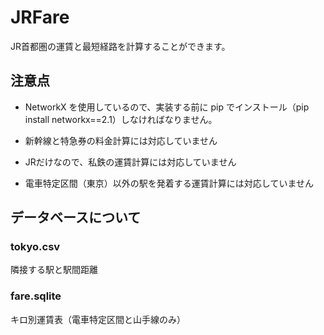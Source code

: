 # JRFare
JR首都圏の運賃と最短経路を計算することができます。

## 注意点
- NetworkX を使用しているので、実装する前に pip でインストール（pip install networkx==2.1）しなければなりません。

- 新幹線と特急券の料金計算には対応していません

- JRだけなので、私鉄の運賃計算には対応していません

- 電車特定区間（東京）以外の駅を発着する運賃計算には対応していません

## データベースについて
### tokyo.csv
隣接する駅と駅間距離

### fare.sqlite
キロ別運賃表（電車特定区間と山手線のみ）
